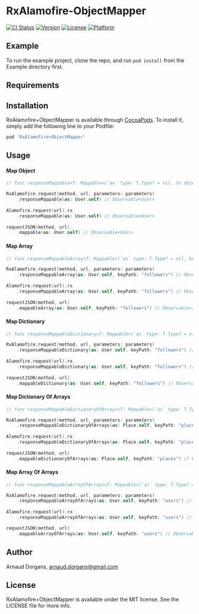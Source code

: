 # RxAlamofire-ObjectMapper

[![CI Status](http://img.shields.io/travis/arnauddorgans/RxAlamofire-ObjectMapper.svg?style=flat)](https://travis-ci.org/arnauddorgans/RxAlamofire-ObjectMapper)
[![Version](https://img.shields.io/cocoapods/v/RxAlamofire+ObjectMapper.svg?style=flat)](http://cocoapods.org/pods/RxAlamofire+ObjectMapper)
[![License](https://img.shields.io/cocoapods/l/RxAlamofire+ObjectMapper.svg?style=flat)](http://cocoapods.org/pods/RxAlamofire+ObjectMapper)
[![Platform](https://img.shields.io/cocoapods/p/RxAlamofire+ObjectMapper.svg?style=flat)](http://cocoapods.org/pods/RxAlamofire+ObjectMapper)

## Example

To run the example project, clone the repo, and run `pod install` from the Example directory first.

## Requirements

## Installation

RxAlamofire+ObjectMapper is available through [CocoaPods](http://cocoapods.org). To install
it, simply add the following line to your Podfile:

```ruby
pod 'RxAlamofire+ObjectMapper'
```

## Usage

#### Map Object
```swift
// func responseMappable<T: Mappable>(`as` type: T.Type? = nil, to object: T? = nil, keyPath: String? = nil, context: MapContext? = nil) -> Observable<T>

RxAlamofire.request(method, url, parameters: parameters)
    .responseMappable(as: User.self) // Observable<User>
    
Alamofire.request(url).rx
    .responseMappable(as: User.self) // Observable<User>
    
requestJSON(method, url)
    .mappable(as: User.self) // Observable<User>
```

#### Map Array
```swift
// func responseMappableArray<T: Mappable>(`as` type: T.Type? = nil, keyPath: String? = nil, context: MapContext? = nil) -> Observable<[T]>

RxAlamofire.request(method, url, parameters: parameters)
    .responseMappableArray(as: User.self, keyPath: "followers") // Observable<[User]>
    
Alamofire.request(url).rx
    .responseMappableArray(as: User.self, keyPath: "followers") // Observable<[User]>
    
requestJSON(method, url)
    .mappableArray(as: User.self, keyPath: "followers") // Observable<[User]>
```

#### Map Dictionary
```swift
// func responseMappableDictionary<T: Mappable>(`as` type: T.Type? = nil, keyPath: String? = nil, context: MapContext? = nil) -> Observable<[String:T]>

RxAlamofire.request(method, url, parameters: parameters)
    .responseMappableDictionary(as: User.self, keyPath: "followers") // Observable<[String: User]>
    
Alamofire.request(url).rx
    .responseMappableDictionary(as: User.self, keyPath: "followers") // Observable<[String: User]>
    
requestJSON(method, url)
    .mappableDictionary(as: User.self, keyPath: "followers") // Observable<[String: User]>
```

#### Map Dictionary Of Arrays
```swift
// func responseMappableDictionaryOfArrays<T: Mappable>(`as` type: T.Type? = nil, keyPath: String? = nil, context: MapContext? = nil) -> Observable<[String:[T]]>

RxAlamofire.request(method, url, parameters: parameters)
    .responseMappableDictionaryOfArrays(as: Place.self, keyPath: "places") // Observable<[String:[Place]]>
    
Alamofire.request(url).rx
    .responseMappableDictionaryOfArrays(as: Place.self, keyPath: "places") // Observable<[String:[Place]]>
    
requestJSON(method, url)
    .mappableDictionaryOfArrays(as: Place.self, keyPath: "places") // Observable<[String:[Place]]>
```

#### Map Array Of Arrays
```swift
// func responseMappableArrayOfArrays<T: Mappable>(`as` type: T.Type? = nil, keyPath: String? = nil, context: MapContext? = nil) -> Observable<[[T]]>

RxAlamofire.request(method, url, parameters: parameters)
    .responseMappableArrayOfArrays(as: User.self, keyPath: "users") // Observable<[[User]]>
    
Alamofire.request(url).rx
    .responseMappableArrayOfArrays(as: User.self, keyPath: "users") // Observable<[[User]]>

requestJSON(method, url)
    .mappableArrayOfArrays(as: User.self, keyPath: "users") // Observable<[[User]]>
```

## Author

Arnaud Dorgans, arnaud.dorgans@gmail.com

## License

RxAlamofire+ObjectMapper is available under the MIT license. See the LICENSE file for more info.
